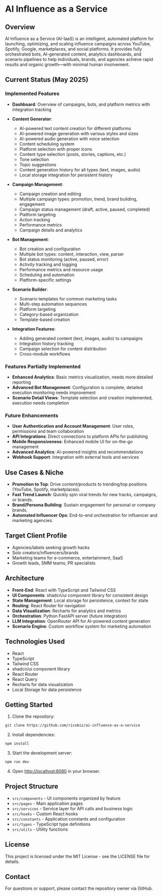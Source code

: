 
# AI Influence as a Service

## Overview
AI Influence as a Service (AI-IaaS) is an intelligent, automated platform for launching, optimizing, and scaling influence campaigns across YouTube, Spotify, Google, marketplaces, and social platforms. It provides fully orchestrated bots, AI-generated content, analytics dashboards, and scenario pipelines to help individuals, brands, and agencies achieve rapid results and organic growth—with minimal human involvement.

## Current Status (May 2025)

### Implemented Features
- **Dashboard**: Overview of campaigns, bots, and platform metrics with integration tracking

- **Content Generator**: 
  - AI-powered text content creation for different platforms
  - AI-powered image generation with various styles and sizes
  - AI-powered audio generation with voice selection
  - Content scheduling system
  - Platform selection with proper icons
  - Content type selection (posts, stories, captions, etc.)
  - Tone selection
  - Topic suggestions
  - Content generation history for all types (text, images, audio)
  - Local storage integration for persistent history

- **Campaign Management**:
  - Campaign creation and editing
  - Multiple campaign types: promotion, trend, brand building, engagement
  - Campaign status management (draft, active, paused, completed)
  - Platform targeting
  - Action tracking
  - Performance metrics
  - Campaign details and analytics

- **Bot Management**:
  - Bot creation and configuration
  - Multiple bot types: content, interaction, view, parser
  - Bot status monitoring (active, paused, error)
  - Activity tracking and logging
  - Performance metrics and resource usage
  - Scheduling and automation
  - Platform-specific settings

- **Scenario Builder**:
  - Scenario templates for common marketing tasks
  - Multi-step automation sequences
  - Platform targeting
  - Category-based organization
  - Template-based creation

- **Integration Features**:
  - Adding generated content (text, images, audio) to campaigns
  - Integration history tracking
  - Campaign selection for content distribution
  - Cross-module workflows

### Features Partially Implemented
- **Enhanced Analytics**: Basic metrics visualization, needs more detailed reporting
- **Advanced Bot Management**: Configuration is complete, detailed execution monitoring needs improvement
- **Scenario Detail Views**: Template selection and creation implemented, execution needs completion

### Future Enhancements
- **User Authentication and Account Management**: User roles, permissions and team collaboration
- **API Integrations**: Direct connections to platform APIs for publishing
- **Mobile Responsiveness**: Enhanced mobile UI for on-the-go management
- **Advanced Analytics**: AI-powered insights and recommendations
- **Webhook Support**: Integration with external tools and services

## Use Cases & Niche
- **Promotion to Top**: Drive content/products to trending/top positions (YouTube, Spotify, marketplaces).
- **Fast Trend Launch**: Quickly spin viral trends for new tracks, campaigns, or brands.
- **Brand/Persona Building**: Sustain engagement for personal or company brands.
- **Automated Influencer Ops**: End-to-end orchestration for influencer and marketing agencies.

## Target Client Profile
- Agencies/labels seeking growth hacks
- Solo creators/influencers/brands
- Marketing teams for e-commerce, entertainment, SaaS
- Growth leads, SMM teams, PR specialists

## Architecture
- **Front-End**: React with TypeScript and Tailwind CSS
- **UI Components**: shadcn/ui component library for consistent design
- **State Management**: Local storage for persistence, context for state
- **Routing**: React Router for navigation
- **Data Visualization**: Recharts for analytics and metrics
- **Orchestration**: Python FastAPI server (future integration)
- **LLM Integration**: OpenRouter API for AI-powered content generation
- **Scenario Engine**: Custom workflow system for marketing automation

## Technologies Used
- React
- TypeScript
- Tailwind CSS
- shadcn/ui component library
- React Router
- React Query
- Recharts for data visualization
- Local Storage for data persistence

## Getting Started

1. Clone the repository:
```bash
git clone https://github.com/ricobiz/ai-influence-as-a-service
```

2. Install dependencies:
```bash
npm install
```

3. Start the development server:
```bash
npm run dev
```

4. Open [http://localhost:8080](http://localhost:8080) in your browser.

## Project Structure
- `src/components` - UI components organized by feature
- `src/pages` - Main application pages
- `src/services` - Service layer for API calls and business logic
- `src/hooks` - Custom React hooks
- `src/constants` - Application constants and configuration
- `src/types` - TypeScript type definitions
- `src/utils` - Utility functions

## License
This project is licensed under the MIT License - see the LICENSE file for details.

## Contact
For questions or support, please contact the repository owner via GitHub.
